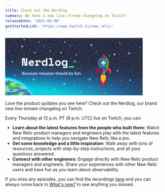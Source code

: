 ```yaml
---
title: Check out the Nerdlog
summary: We have a new live-stream changelog on Twitch!
releaseDate: '2021-02-08'
getStartedLink: 'https://www.twitch.tv/new_relic'
---
```


![nerdlog.png](./images/nerdlog_0.png "nerdlog.png")

Love the product updates you see here? Check out the Nerdlog, our brand new live-stream changelog on Twitch.

Every Thursday at 12 p.m. PT (8 p.m. UTC) live on Twitch, you can:

* **Learn about the latest features from the people who built them:** Watch New Relic product managers and engineers play with the latest features and integrations to help you navigate New Relic like a pro.
* **Get some knowledge and a little inspiration:** Walk away with tons of resources, projects with step-by-step instructions, and all your questions answered.
* **Connect with other engineers:** Engage directly with New Relic product managers and engineers. Share your experiences with other New Relic users and have fun as you learn about observability.

If you miss any episodes, you can find the recordings [here](https://www.twitch.tv/new_relic/videos) and you can always come back to [What's new?](https://docs.newrelic.com/whats-new) to see anything you missed.
